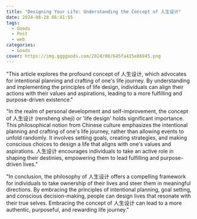 ```yaml
---
title: "Designing Your Life: Understanding the Concept of 人生设计"
date: 2024-08-28 06:41:55
tags:
  - Goods
  - Post
  - web
categories:
  - Goods
cover: https://img.ggggoods.com/2024/08/645fa415e86945.png
---
```


"This article explores the profound concept of 人生设计, which advocates for intentional planning and crafting of one's life journey. By understanding and implementing the principles of life design, individuals can align their actions with their values and aspirations, leading to a more fulfilling and purpose-driven existence."

"In the realm of personal development and self-improvement, the concept of 人生设计 (rensheng sheji) or 'life design' holds significant importance. This philosophical notion from Chinese culture emphasizes the intentional planning and crafting of one's life journey, rather than allowing events to unfold randomly. It involves setting goals, creating strategies, and making conscious choices to design a life that aligns with one's values and aspirations.  人生设计 encourages individuals to take an active role in shaping their destinies, empowering them to lead fulfilling and purpose-driven lives."

"In conclusion, the philosophy of 人生设计 offers a compelling framework for individuals to take ownership of their lives and steer them in meaningful directions. By embracing the principles of intentional planning, goal setting, and conscious decision-making, people can design lives that resonate with their true selves. Embracing the concept of 人生设计 can lead to a more authentic, purposeful, and rewarding life journey."
